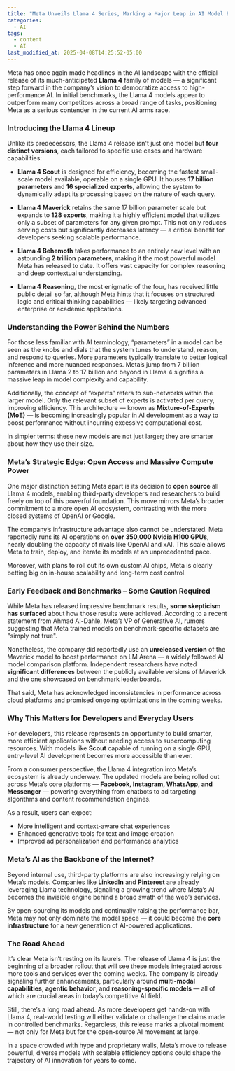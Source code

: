 ```yaml
---
title: "Meta Unveils Llama 4 Series, Marking a Major Leap in AI Model Efficiency and Accessibility"
categories:
  - AI
tags:
  - content
  - AI
last_modified_at: 2025-04-08T14:25:52-05:00
---
```


Meta has once again made headlines in the AI landscape with the official release of its much-anticipated **Llama 4** family of models — a significant step forward in the company’s vision to democratize access to high-performance AI. In initial benchmarks, the Llama 4 models appear to outperform many competitors across a broad range of tasks, positioning Meta as a serious contender in the current AI arms race.

### Introducing the Llama 4 Lineup

Unlike its predecessors, the Llama 4 release isn't just one model but **four distinct versions**, each tailored to specific use cases and hardware capabilities:

- **Llama 4 Scout** is designed for efficiency, becoming the fastest small-scale model available, operable on a single GPU. It houses **17 billion parameters** and **16 specialized experts**, allowing the system to dynamically adapt its processing based on the nature of each query.

- **Llama 4 Maverick** retains the same 17 billion parameter scale but expands to **128 experts**, making it a highly efficient model that utilizes only a subset of parameters for any given prompt. This not only reduces serving costs but significantly decreases latency — a critical benefit for developers seeking scalable performance.

- **Llama 4 Behemoth** takes performance to an entirely new level with an astounding **2 trillion parameters**, making it the most powerful model Meta has released to date. It offers vast capacity for complex reasoning and deep contextual understanding.

- **Llama 4 Reasoning**, the most enigmatic of the four, has received little public detail so far, although Meta hints that it focuses on structured logic and critical thinking capabilities — likely targeting advanced enterprise or academic applications.

### Understanding the Power Behind the Numbers

For those less familiar with AI terminology, “parameters” in a model can be seen as the knobs and dials that the system tunes to understand, reason, and respond to queries. More parameters typically translate to better logical inference and more nuanced responses. Meta’s jump from 7 billion parameters in Llama 2 to 17 billion and beyond in Llama 4 signifies a massive leap in model complexity and capability.

Additionally, the concept of “experts” refers to sub-networks within the larger model. Only the relevant subset of experts is activated per query, improving efficiency. This architecture — known as **Mixture-of-Experts (MoE)** — is becoming increasingly popular in AI development as a way to boost performance without incurring excessive computational cost.

In simpler terms: these new models are not just larger; they are smarter about how they use their size.

### Meta’s Strategic Edge: Open Access and Massive Compute Power

One major distinction setting Meta apart is its decision to **open source** all Llama 4 models, enabling third-party developers and researchers to build freely on top of this powerful foundation. This move mirrors Meta’s broader commitment to a more open AI ecosystem, contrasting with the more closed systems of OpenAI or Google.

The company’s infrastructure advantage also cannot be understated. Meta reportedly runs its AI operations on **over 350,000 Nvidia H100 GPUs**, nearly doubling the capacity of rivals like OpenAI and xAI. This scale allows Meta to train, deploy, and iterate its models at an unprecedented pace.

Moreover, with plans to roll out its own custom AI chips, Meta is clearly betting big on in-house scalability and long-term cost control.

### Early Feedback and Benchmarks – Some Caution Required

While Meta has released impressive benchmark results, **some skepticism has surfaced** about how those results were achieved. According to a recent statement from Ahmad Al-Dahle, Meta’s VP of Generative AI, rumors suggesting that Meta trained models on benchmark-specific datasets are "simply not true".

Nonetheless, the company did reportedly use an **unreleased version** of the Maverick model to boost performance on LM Arena — a widely followed AI model comparison platform. Independent researchers have noted **significant differences** between the publicly available versions of Maverick and the one showcased on benchmark leaderboards.

That said, Meta has acknowledged inconsistencies in performance across cloud platforms and promised ongoing optimizations in the coming weeks.

### Why This Matters for Developers and Everyday Users

For developers, this release represents an opportunity to build smarter, more efficient applications without needing access to supercomputing resources. With models like **Scout** capable of running on a single GPU, entry-level AI development becomes more accessible than ever.

From a consumer perspective, the Llama 4 integration into Meta’s ecosystem is already underway. The updated models are being rolled out across Meta’s core platforms — **Facebook, Instagram, WhatsApp, and Messenger** — powering everything from chatbots to ad targeting algorithms and content recommendation engines.

As a result, users can expect:

- More intelligent and context-aware chat experiences
- Enhanced generative tools for text and image creation
- Improved ad personalization and performance analytics

### Meta’s AI as the Backbone of the Internet?

Beyond internal use, third-party platforms are also increasingly relying on Meta’s models. Companies like **LinkedIn** and **Pinterest** are already leveraging Llama technology, signaling a growing trend where Meta’s AI becomes the invisible engine behind a broad swath of the web’s services.

By open-sourcing its models and continually raising the performance bar, Meta may not only dominate the model space — it could become the **core infrastructure** for a new generation of AI-powered applications.

### The Road Ahead

It’s clear Meta isn’t resting on its laurels. The release of Llama 4 is just the beginning of a broader rollout that will see these models integrated across more tools and services over the coming weeks. The company is already signaling further enhancements, particularly around **multi-modal capabilities**, **agentic behavior**, and **reasoning-specific models** — all of which are crucial areas in today’s competitive AI field.

Still, there’s a long road ahead. As more developers get hands-on with Llama 4, real-world testing will either validate or challenge the claims made in controlled benchmarks. Regardless, this release marks a pivotal moment — not only for Meta but for the open-source AI movement at large.

In a space crowded with hype and proprietary walls, Meta’s move to release powerful, diverse models with scalable efficiency options could shape the trajectory of AI innovation for years to come.
